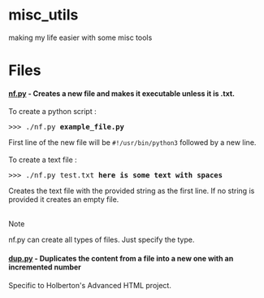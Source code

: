 
# misc_utils
making my life easier with some misc tools

# Files


#### [**nf.py**](./nf.py) - Creates a new file and makes it executable unless it is .txt.

To create a python script :
<pre>
>>> ./nf.py <b>example_file.py</b>
</pre>
First line of the new file will be `#!/usr/bin/python3` followed by a new line.
<br><br>
To create a text file :
<pre>
>>> ./nf.py test.txt <b>here is some text with spaces</b>
</pre>
Creates the text file with the provided string as the first line.
If no string is provided it creates an empty file.
<br><br>

>[!NOTE]
> nf.py can create all types of files. Just specify the type.

#### [**dup.py**](./dup.py) - Duplicates the content from a file into a new one with an incremented number

Specific to Holberton's Advanced HTML project.
